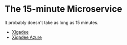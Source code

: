 # The 15-minute Microservice

It probably doesn't take as long as 15 minutes.

* [Xigadee](Xigadee.Platform/_Docs/Introduction.md)
* [Xigadee Azure](Xigadee.Azure/_docs/Introduction.md)
